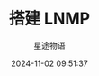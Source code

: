 ---
title: 搭建 LNMP
date: 2024-11-02 09:51:37
permalink: /pages/docker9/
categories:
  - 运维
  - Docker
tags:
  - Docker
author: 星途物语
---